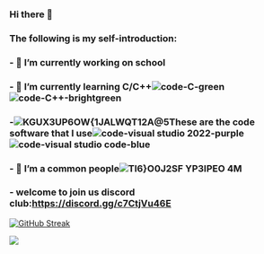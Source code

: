 ### Hi there 👋

### The following is my self-introduction:

### - 🔭 I’m currently working on school
### - 🌱 I’m currently learning C/C++![code-C-green](https://user-images.githubusercontent.com/122256279/236675660-533ccecb-1ed0-48eb-aba0-8e0a6ad13656.svg)![code-C++-brightgreen](https://user-images.githubusercontent.com/122256279/236675669-7089118c-3a1c-4e87-b7f6-deb5582520bd.svg)


### -![KGUX3UP6OW{1JALWQT12A@5](https://user-images.githubusercontent.com/122256279/236675752-ec2f201b-0d57-4f9d-9887-4d6db94f56f4.png)These are the code software that I use![code-visual studio 2022-purple](https://user-images.githubusercontent.com/122256279/236675787-e5ae61c0-cab8-4875-9fb6-83532b1fd0d9.svg)![code-visual studio code-blue](https://user-images.githubusercontent.com/122256279/236675818-61cdeaa9-2c8a-41f6-8f15-dd72f4da3b1b.svg)



### - 👯 I’m a common people![TI6}O0J2S$F$ YP3IPEO 4M](https://user-images.githubusercontent.com/122256279/236675835-1e18264a-9116-4a34-8cda-d2cee80cd766.png)

### - welcome to join us discord club:https://discord.gg/c7CtjVu46E
                                                                            
[![GitHub Streak](https://streak-stats.demolab.com/?user=xiaozhilvz)](https://git.io/streak-stats)

![](https://github-readme-stats.vercel.app/api?username=xiaozhilvz&theme=dark)
